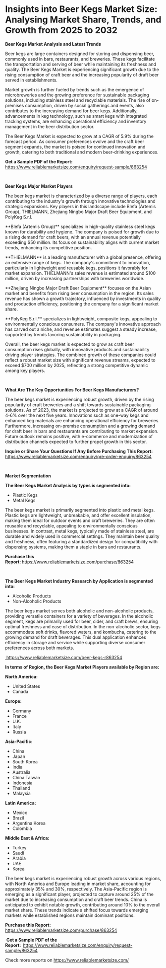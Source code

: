 <p><h1>Insights into Beer Kegs Market Size: Analysing Market Share, Trends, and Growth from 2025 to 2032</h1></p><p><strong>Beer Kegs Market Analysis and Latest Trends</strong></p>
<p><p>Beer kegs are large containers designed for storing and dispensing beer, commonly used in bars, restaurants, and breweries. These kegs facilitate the transportation and serving of beer while maintaining its freshness and quality. The Beer Kegs Market is experiencing significant growth due to the rising consumption of craft beer and the increasing popularity of draft beer served in establishments.</p><p>Market growth is further fueled by trends such as the emergence of microbreweries and the growing preference for sustainable packaging solutions, including stainless steel and recyclable materials. The rise of on-premises consumption, driven by social gatherings and events, also contributes to the increasing demand for beer kegs. Additionally, advancements in keg technology, such as smart kegs with integrated tracking systems, are enhancing operational efficiency and inventory management in the beer distribution sector.</p><p>The Beer Kegs Market is expected to grow at a CAGR of 5.9% during the forecast period. As consumer preferences evolve and the craft beer segment expands, the market is poised for continued innovation and growth, catering to both traditional and modern beer-drinking experiences.</p></p>
<p><strong>Get a Sample PDF of the Report:&nbsp;</strong> <a href="https://www.reliablemarketsize.com/enquiry/request-sample/863254?utm_campaign=2445&utm_medium=2&utm_source=Github&utm_content=ia&utm_term=08042025&utm_id=beer-kegs">https://www.reliablemarketsize.com/enquiry/request-sample/863254</a></p>
<p>&nbsp;</p>
<p><strong>Beer Kegs Major Market Players</strong></p>
<p><p>The beer kegs market is characterized by a diverse range of players, each contributing to the industry's growth through innovative technologies and strategic expansions. Key players in this landscape include Blefa (Artemis Group), THIELMANN, Zhejiang Ningbo Major Draft Beer Equipment, and PolyKeg S.r.l.</p><p>**Blefa (Artemis Group)** specializes in high-quality stainless steel kegs known for durability and hygiene. The company is poised for growth due to a rising demand for craft beers, with an annual revenue potentially exceeding $50 million. Its focus on sustainability aligns with current market trends, enhancing its competitive position.</p><p>**THIELMANN** is a leading manufacturer with a global presence, offering an extensive range of kegs. The company's commitment to innovation, particularly in lightweight and reusable kegs, positions it favorably for market expansion. THIELMANN's sales revenue is estimated around $100 million, driven by increasing partnerships with breweries worldwide.</p><p>**Zhejiang Ningbo Major Draft Beer Equipment** focuses on the Asian market and benefits from rising beer consumption in the region. Its sales revenue has shown a growth trajectory, influenced by investments in quality and production efficiency, positioning the company for a significant market share.</p><p>**PolyKeg S.r.l.** specializes in lightweight, composite kegs, appealing to environmentally conscious consumers. The company's innovative approach has carved out a niche, and revenue estimates suggest a steady increase, supported by trends favoring sustainability in packaging.</p><p>Overall, the beer kegs market is expected to grow as craft beer consumption rises globally, with innovative products and sustainability driving player strategies. The combined growth of these companies could reflect a robust market size with significant revenue streams, expected to exceed $700 million by 2025, reflecting a strong competitive dynamic among key players.</p></p>
<p>&nbsp;</p>
<p><strong>What Are The Key Opportunities For Beer Kegs Manufacturers?</strong></p>
<p><p>The beer kegs market is experiencing robust growth, driven by the rising popularity of craft breweries and a shift towards sustainable packaging solutions. As of 2023, the market is projected to grow at a CAGR of around 4-6% over the next five years. Innovations such as one-way kegs and enhanced keg materials are enhancing operational efficiency for breweries. Furthermore, increasing on-premise consumption and a growing demand for draft beer in bars and restaurants are contributing to market expansion. Future outlook remains positive, with e-commerce and modernization of distribution channels expected to further propel growth in this sector.</p></p>
<p><strong>Inquire or Share Your Questions If Any Before Purchasing This Report:</strong> <a href="https://www.reliablemarketsize.com/enquiry/pre-order-enquiry/863254?utm_campaign=2445&utm_medium=2&utm_source=Github&utm_content=ia&utm_term=08042025&utm_id=beer-kegs">https://www.reliablemarketsize.com/enquiry/pre-order-enquiry/863254</a></p>
<p>&nbsp;</p>
<p><strong>Market Segmentation</strong></p>
<p><strong>The Beer Kegs Market Analysis by types is segmented into:</strong></p>
<p><ul><li>Plastic Kegs</li><li>Metal Kegs</li></ul></p>
<p><p>The beer kegs market is primarily segmented into plastic and metal kegs. Plastic kegs are lightweight, unbreakable, and offer excellent insulation, making them ideal for outdoor events and craft breweries. They are often reusable and recyclable, appealing to environmentally conscious businesses. In contrast, metal kegs, typically made of stainless steel, are durable and widely used in commercial settings. They maintain beer quality and freshness, often featuring a standardized design for compatibility with dispensing systems, making them a staple in bars and restaurants.</p></p>
<p><strong>Purchase this Report:&nbsp;</strong><a href="https://www.reliablemarketsize.com/purchase/863254?utm_campaign=2445&utm_medium=2&utm_source=Github&utm_content=ia&utm_term=08042025&utm_id=beer-kegs">https://www.reliablemarketsize.com/purchase/863254</a></p>
<p>&nbsp;</p>
<p><strong>The Beer Kegs Market Industry Research by Application is segmented into:</strong></p>
<p><ul><li>Alcoholic Products</li><li>Non-Alcoholic Products</li></ul></p>
<p><p>The beer kegs market serves both alcoholic and non-alcoholic products, providing versatile containers for a variety of beverages. In the alcoholic segment, kegs are primarily used for beer, cider, and craft brews, ensuring optimal freshness and ease of distribution. In the non-alcoholic sector, kegs accommodate soft drinks, flavored waters, and kombucha, catering to the growing demand for draft beverages. This dual application enhances efficiency in storage and service while supporting diverse consumer preferences across both markets.</p></p>
<p><a href="https://www.reliablemarketsize.com/beer-kegs-r863254?utm_campaign=2445&utm_medium=2&utm_source=Github&utm_content=ia&utm_term=08042025&utm_id=beer-kegs">&nbsp;https://www.reliablemarketsize.com/beer-kegs-r863254</a></p>
<p><strong>In terms of Region, the Beer Kegs Market Players available by Region are:</strong></p>
<p>
    <p> <strong> North America: </strong>
        <ul>
            <li>United States</li>
            <li>Canada</li>
        </ul>
        </p> 
    <p> <strong> Europe: </strong>
        <ul>
            <li>Germany</li>
            <li>France</li>
            <li>U.K.</li>
            <li>Italy</li>
            <li>Russia</li>
        </ul>
        </p> 
    <p> <strong> Asia-Pacific: </strong>
        <ul>
            <li>China</li>
            <li>Japan</li>
            <li>South Korea</li>
            <li>India</li>
            <li>Australia</li>
            <li>China Taiwan</li>
            <li>Indonesia</li>
            <li>Thailand</li>
            <li>Malaysia</li>
        </ul>
        </p> 
    <p> <strong> Latin America: </strong>
        <ul>
            <li>Mexico</li>
            <li>Brazil</li>
            <li>Argentina Korea</li>
            <li>Colombia</li>
        </ul>
        </p> 
    <p> <strong> Middle East & Africa: </strong>
        <ul>
            <li>Turkey</li>
            <li>Saudi</li>
            <li>Arabia</li>
            <li>UAE</li>
            <li>Korea</li>
        </ul>
    </p>
    </p>
<p><p>The beer kegs market is experiencing robust growth across various regions, with North America and Europe leading in market share, accounting for approximately 35% and 30%, respectively. The Asia-Pacific region is emerging as a significant player, projected to capture around 25% of the market due to increasing consumption and craft beer trends. China is anticipated to exhibit notable growth, contributing around 10% to the overall market share. These trends indicate a shifted focus towards emerging markets while established regions maintain dominant positions.</p></p>
<p><strong>Purchase this Report: </strong><a href="https://www.reliablemarketsize.com/purchase/863254?utm_campaign=2445&utm_medium=2&utm_source=Github&utm_content=ia&utm_term=08042025&utm_id=beer-kegs">https://www.reliablemarketsize.com/purchase/863254</a></p>
<p>&nbsp;<strong>Get a Sample PDF of the Report:&nbsp;&nbsp;</strong><a href="https://www.reliablemarketsize.com/enquiry/request-sample/863254?utm_campaign=2445&utm_medium=2&utm_source=Github&utm_content=ia&utm_term=08042025&utm_id=beer-kegs">https://www.reliablemarketsize.com/enquiry/request-sample/863254</a></p>
<p><strong></strong></p>
<p>Check more reports on <a href="https://www.reliablemarketsize.com/?utm_campaign=2445&utm_medium=2&utm_source=Github&utm_content=ia&utm_term=08042025&utm_id=beer-kegs">https://www.reliablemarketsize.com/</a></p>